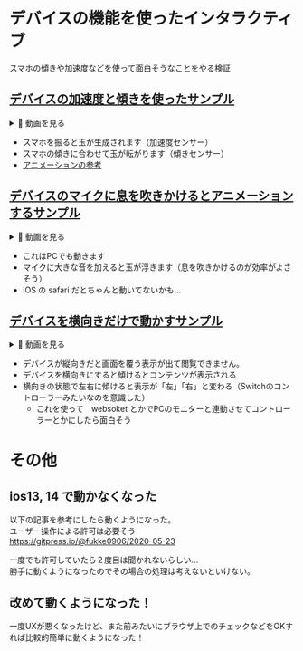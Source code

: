 # デバイスの機能を使ったインタラクティブ
スマホの傾きや加速度などを使って面白そうなことをやる検証

## [デバイスの加速度と傾きを使ったサンプル](https://yuki-sakaguchi.github.io/device/device_event/) 
<details>
  <summary>🎥 動画を見る</summary>
  <div>
    <video src="https://user-images.githubusercontent.com/16290220/232320470-25a6cd4d-324f-469c-8fe8-32dd802482ac.mov" />
  </div>
</details>

* スマホを振ると玉が生成されます（加速度センサー）
* スマホの傾きに合わせて玉が転がります（傾きセンサー）
* [アニメーションの参考](https://jsfiddle.net/sad5ztmw/2/)

## [デバイスのマイクに息を吹きかけるとアニメーションするサンプル](https://yuki-sakaguchi.github.io/device/device_mic/) 

<details>
  <summary>🎥 動画を見る</summary>
  <div>
    <video src="https://user-images.githubusercontent.com/16290220/232320532-6e7ba61d-8826-4822-9aaa-e361147fc86b.mov" />
  </div>
</details>

* これはPCでも動きます
* マイクに大きな音を加えると玉が浮きます（息を吹きかけるのが効率がよさそう）
* iOS の safari だとちゃんと動いてないかも...

## [デバイスを横向きだけで動かすサンプル](https://yuki-sakaguchi.github.io/device/device_direction/)
<details>
  <summary>🎥 動画を見る</summary>
  <div>
    <video src="https://user-images.githubusercontent.com/16290220/232320539-9bbdff65-57a2-42f0-bcef-039f6cdd83a0.mov" />
  </div>
</details>

* デバイスが縦向きだと画面を覆う表示が出て閲覧できません。
* デバイスを横向きにすると傾けるとコンテンツが表示される
* 横向きの状態で左右に傾けると表示が「左」「右」と変わる（Switchのコントローラーみたいなのを意識した）
  * これを使って　websoket とかでPCのモニターと連動させてコントローラーとかにしたら面白そう

# その他

## ios13, 14 で動かなくなった
以下の記事を参考にしたら動くようになった。  
ユーザー操作による許可は必要そう  
https://gitpress.io/@fukke0906/2020-05-23

一度でも許可していたら２度目は聞かれないらしい...  
勝手に動くようになったのでその場合の処理は考えないといけない。

## 改めて動くようになった！
一度UXが悪くなったけど、また前みたいにブラウザ上でのチェックなどをOKすれば比較的簡単に動くようになった！
